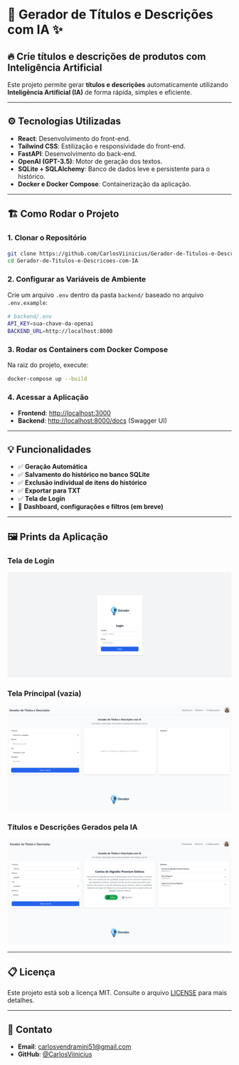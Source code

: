 # 🚀 **Gerador de Títulos e Descrições com IA** ✨

## 🔥 **Crie títulos e descrições de produtos com Inteligência Artificial**

Este projeto permite gerar **títulos e descrições** automaticamente utilizando **Inteligência Artificial (IA)** de forma rápida, simples e eficiente.

---

## ⚙️ **Tecnologias Utilizadas**

- **React**: Desenvolvimento do front-end.
- **Tailwind CSS**: Estilização e responsividade do front-end.
- **FastAPI**: Desenvolvimento do back-end.
- **OpenAI (GPT-3.5)**: Motor de geração dos textos.
- **SQLite + SQLAlchemy**: Banco de dados leve e persistente para o histórico.
- **Docker e Docker Compose**: Containerização da aplicação.

---

## 🏗️ **Como Rodar o Projeto**

### 1. **Clonar o Repositório**

```bash
git clone https://github.com/CarlosViinicius/Gerador-de-Titulos-e-Descricoes-com-IA.git
cd Gerador-de-Titulos-e-Descricoes-com-IA
```

### 2. **Configurar as Variáveis de Ambiente**

Crie um arquivo `.env` dentro da pasta `backend/` baseado no arquivo `.env.example`:

```bash
# backend/.env
API_KEY=sua-chave-da-openai
BACKEND_URL=http://localhost:8000
```

### 3. **Rodar os Containers com Docker Compose**

Na raiz do projeto, execute:

```bash
docker-compose up --build
```

### 4. **Acessar a Aplicação**

- **Frontend**: [http://localhost:3000](http://localhost:3000)
- **Backend**: [http://localhost:8000/docs](http://localhost:8000/docs) (Swagger UI)

---

## 💡 **Funcionalidades**

- ✅ **Geração Automática**
- ✅ **Salvamento do histórico no banco SQLite**
- ✅ **Exclusão individual de itens do histórico**
- ✅ **Exportar para TXT**
- ✅ **Tela de Login**
- 🚧 **Dashboard, configurações e filtros (em breve)**

---

## 🖼️ Prints da Aplicação

### Tela de Login

![Tela de Login](prints/login.png)

### Tela Principal (vazia)

![Tela Principal](prints/pagina-vazia.png)

### Títulos e Descrições Gerados pela IA

![Resultados IA](prints/geracoes-ia.png)

---

## 📋 **Licença**

Este projeto está sob a licença MIT. Consulte o arquivo [LICENSE](LICENSE) para mais detalhes.

---

## 💬 **Contato**

- **Email**: carlosvendramini51@gmail.com
- **GitHub**: [@CarlosViinicius](https://github.com/CarlosViinicius)
